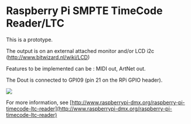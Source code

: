 # Raspberry Pi SMPTE TimeCode Reader/LTC #

This is a prototype.

The output is on an external attached monitor and/or LCD i2c (http://www.bitwizard.nl/wiki/LCD)

Features to be implemented can be : MIDI out, ArtNet out.

The Dout is connected to GPI09 (pin 21 on the RPi GPIO header). 

<img src="https://raw.githubusercontent.com/vanvught/rpidmx512/master/rpi_ltc_reader/ltc_reader_cd4050.PNG" />

For more information, see [http://www.raspberrypi-dmx.org/raspberry-pi-timecode-ltc-reader](http://www.raspberrypi-dmx.org/raspberry-pi-timecode-ltc-reader)